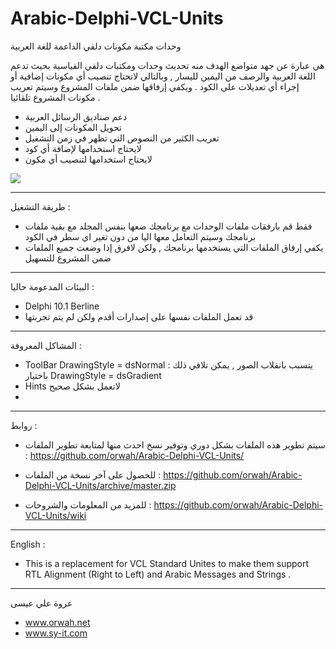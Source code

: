 # Arabic-Delphi-VCL-Units
وحدات مكتبة مكونات دلفي الداعمة للغة العربية

هي عبارة عن جهد متواضع الهدف منه تحديث وحدات ومكتبات دلفي القياسية بحيث تدعم اللغة العربية والرصف من اليمين لليسار , وبالتالي لاتحتاج تنصيب أي مكونات إضافية أو إجراء أي تعديلات على الكود . ويكفي إرفاقها ضمن ملفات المشروع وسيتم تعريب مكونات المشروع تلقائيا .


- دعم صناديق الرسائل العربية
- تحويل المكونات إلى اليمين
- تعريب الكثير من النصوص التي تظهر في زمن التشغيل
- لايحتاج استخدامها لإضافة أي كود
- لايحتاج استخدامها لتنصيب أي مكون

![](https://github.com/orwah/Arabic-Delphi-VCL-Units/blob/master/Pics/1.png)

_______________
طريقة التشغيل :
- فقط قم بارفقات ملفات الوحدات مع برنامجك 
ضعها بنفس المجلد مع بقية ملفات برنامجك 
وسيتم التعامل معها اليا من دون تغير اي سطر في الكود
- يكفي إرفاق الملفات التي يستخدمها برنامجك , ولكن لافرق إذا وضعت جميع الملفات ضمن المشروع للتسهيل

_______________
البيئات المدعومة حاليا :
- Delphi 10.1 Berline
- قد تعمل الملفات نفسها على إصدارات أقدم ولكن لم يتم تجربتها 


_______________
المشاكل المعروفة :
- ToolBar DrawingStyle = dsNormal :
 يتسبب بانقلاب الصور , يمكن تلافي ذلك باختيار 
DrawingStyle = dsGradient 
- Hints لاتعمل بشكل صحيح
-


_______________
روابط :
- سيتم تطوير هذه الملفات بشكل دوري وتوفير نسخ احدث منها
لمتابعة تطوير الملفات : 
https://github.com/orwah/Arabic-Delphi-VCL-Units/

- للحصول على آخر نسخة من الملفات : 
https://github.com/orwah/Arabic-Delphi-VCL-Units/archive/master.zip

- للمزيد من المعلومات والشروحات : 
https://github.com/orwah/Arabic-Delphi-VCL-Units/wiki




_______________
English :
- This is a replacement for VCL Standard Unites to make them support RTL Alignment (Right to Left) and Arabic Messages and Strings . 


_______________
عروة علي عيسى
- www.orwah.net
- www.sy-it.com
